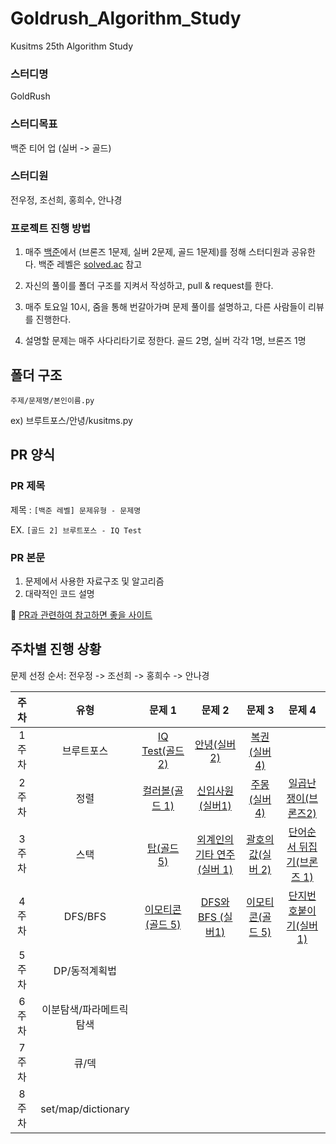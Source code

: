 # Goldrush_Algorithm_Study
Kusitms 25th Algorithm Study

### 스터디명

GoldRush

### 스터디목표

백준 티어 업 (실버 -> 골드)

### 스터디원

전우정, 조선희, 홍희수, 안나경

### 프로젝트 진행 방법

1. 매주 [백준](https://www.acmicpc.net/)에서
(브론즈 1문제, 실버 2문제, 골드 1문제)를 정해 스터디원과 공유한다.
백준 레벨은 [solved.ac](https://solved.ac/problems/tags) 참고

2. 자신의 풀이를 폴더 구조를 지켜서 작성하고, pull & request를 한다.

3. 매주 토요일 10시, 줌을 통해 번갈아가며 문제 풀이를 설명하고, 다른 사람들이 리뷰를 진행한다.

4. 설명할 문제는 매주 사다리타기로 정한다. 골드 2명, 실버 각각 1명, 브론즈 1명


## 폴더 구조

`주제/문제명/본인이름.py`

ex) 브루트포스/안녕/kusitms.py


## PR 양식

### PR 제목

제목 : `[백준 레벨] 문제유형 - 문제명`

EX. `[골드 2] 브루트포스 - IQ Test`

### PR 본문

1. 문제에서 사용한 자료구조 및 알고리즘
2. 대략적인 코드 설명

📌 [PR과 관련하여 참고하면 좋을 사이트](https://github.com/CodeTest-StudyGroup/Code-Test-Study/wiki/%F0%9F%A7%B2-Pull-Request-&-Commit-Message-%EA%B7%9C%EC%B9%99)

## 주차별 진행 상황

문제 선정 순서: 전우정 -> 조선희 -> 홍희수 -> 안나경


| 주차  | 유형 | 문제 1 | 문제 2 | 문제 3 | 문제 4 |
| :---: | :--: | :---: | :----: | :----: | :----: |
| 1주차 | 브루트포스 | [IQ Test(골드 2)](https://www.acmicpc.net/problem/1111) | [안녕(실버 2)](https://www.acmicpc.net/problem/1535) | [복권(실버 4)](https://www.acmicpc.net/problem/1359) |
| 2주차 | 정렬 | [컬러볼(골드 1)](https://www.acmicpc.net/problem/10800) | [신입사원(실버1)](https://www.acmicpc.net/problem/1946) | [주몽(실버 4)](https://www.acmicpc.net/problem/1940) | [일곱난쟁이(브론즈2)](https://www.acmicpc.net/problem/2309) |
| 3주차 | 스택 | [탑(골드 5)](https://www.acmicpc.net/problem/2493) | [외계인의 기타 연주(실버 1)](https://www.acmicpc.net/problem/2841) | [괄호의 값(실버 2)](https://www.acmicpc.net/problem/2504) | [단어순서 뒤집기(브론즈 1)](https://www.acmicpc.net/problem/12605) |
| 4주차 |  DFS/BFS | [이모티콘(골드 5)](https://www.acmicpc.net/problem/14226) | [DFS와 BFS (실버1)](https://www.acmicpc.net/problem/1260) | [이모티콘(골드 5)](https://www.acmicpc.net/problem/14226) | [단지번호붙이기(실버 1)](https://www.acmicpc.net/problem/2667) |
| 5주차 | DP/동적계획법 |       |       |       |       |
| 6주차 | 이분탐색/파라메트릭 탐색 |       |       |       |       |
| 7주차 | 큐/덱 |       |       |       |       |
| 8주차 | set/map/dictionary |       |       |       |       |
